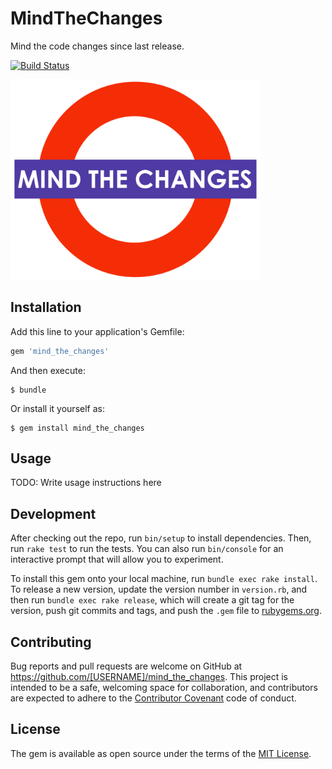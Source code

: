 # MindTheChanges

Mind the code changes since last release.

[![Build Status](https://travis-ci.org/thyrlian/mind_the_changes.svg?branch=master)](https://travis-ci.org/thyrlian/mind_the_changes)

<img src="https://github.com/thyrlian/mind_the_changes/blob/master/mind_the_changes.png?raw=true" width="400">

## Installation

Add this line to your application's Gemfile:

```ruby
gem 'mind_the_changes'
```

And then execute:

    $ bundle

Or install it yourself as:

    $ gem install mind_the_changes

## Usage

TODO: Write usage instructions here

## Development

After checking out the repo, run `bin/setup` to install dependencies. Then, run `rake test` to run the tests. You can also run `bin/console` for an interactive prompt that will allow you to experiment.

To install this gem onto your local machine, run `bundle exec rake install`. To release a new version, update the version number in `version.rb`, and then run `bundle exec rake release`, which will create a git tag for the version, push git commits and tags, and push the `.gem` file to [rubygems.org](https://rubygems.org).

## Contributing

Bug reports and pull requests are welcome on GitHub at https://github.com/[USERNAME]/mind_the_changes. This project is intended to be a safe, welcoming space for collaboration, and contributors are expected to adhere to the [Contributor Covenant](http://contributor-covenant.org) code of conduct.


## License

The gem is available as open source under the terms of the [MIT License](http://opensource.org/licenses/MIT).

